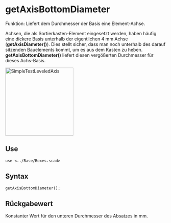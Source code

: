 # getAxisBottomDiameter

Funktion: Liefert dem Durchmesser der Basis eine Element-Achse.

Achsen, die als Sortierkasten-Element eingesetzt werden, haben häufig eine dickere Basis unterhalb der eigentlichen 4 mm Achse (__getAxisDiameter()__). Dies stellt sicher, dass man noch unterhalb des darauf sitzenden Bauelements kommt, um es aus dem Kasten zu heben. __getAxisBottomDiameter()__ liefert diesen vergößerten Durchmesser für dieses Achs-Basis.

<img width="213" alt="SimpleTestLeveledAxis" src="https://user-images.githubusercontent.com/48654609/167309022-4e0061e3-c5ea-4066-83e5-d7966df9e523.png">

## Use
<pre><code>use &lt;../Base/Boxes.scad&gt</pre></code>

## Syntax
<pre><code>getAxisBottomDiameter();
</pre></code>

## Rückgabewert
Konstanter Wert für den unteren Durchmesser des Absatzes in mm.
